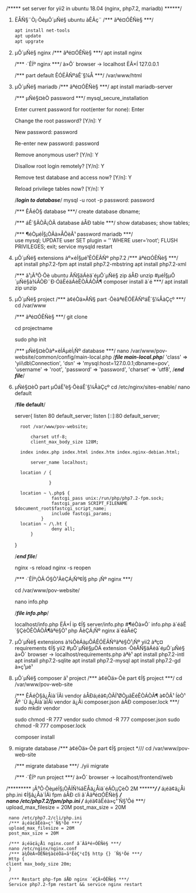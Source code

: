 /***** set server for yii2 in ubuntu 18.04 (nginx, php7.2, mariadb) ******/

1. ËÅÑ§¨Ò¡·ÕèµÔ´µÑé§ ubuntu àÊÃç¨
    /*** ãªé¤ÓÊÑè§ ***/
    ~~~bash
    apt install net-tools
    apt update
    apt upgrate
    ~~~

2. µÔ´µÑé§ nginx
    /*** ãªé¤ÓÊÑè§ ***/
    apt install nginx
    
    /*** ·´ÊÍº nginx ***/
    à»Ô´ browser -> localhost ËÃ×Í 127.0.0.1

    /*** part default ÊÓËÃÑºáÊ´§¼Å ***/
    /var/www/html

    

3. µÔ´µÑé§ mariadb
    /*** ãªé¤ÓÊÑè§ ***/
    apt install mariadb-server


    /*** µÑé§¤èÒ password ***/
    mysql_secure_installation

    Enter current password for root(enter for none): Enter    
    
    Change the root password? [Y/n]: Y
    
    New password: password

    Re-enter new password: password
    
    Remove anonymous user? [Y/n]: Y
    
    Disallow root login remotely? [Y/n]: Y
    
    Remove test database and access now? [Y/n]: Y
 
    Reload privilege tables now? [Y/n]: Y


    /***login to database***/
    mysql -u root -p
    password: password

    /*** ÊÃéÒ§ database ***/
    create database dbname;

    /*** áÊ´§ÃÒÂ¡ÒÃ database áÅÐ table ***/
    show databases;
    show tables;

    /*** ¶éÒµéÍ§¡ÒÃà»ÅÕèÂ¹ password mariadb ***/    
    use mysql;
    UPDATE user SET plugin = ’’ WHERE user=’root’;
    FLUSH PRIVILEGES;
    exit;
    service mysqld restart

4. µÔ´µÑé§ extensions àº×éÍ§µé¹ÊÓËÃÑº php7.2
    /*** ãªé¤ÓÊÑè§ ***/    
    apt install php7.2-fpm
    apt install php7.2-mbstring
    apt install php7.2-xml

    /*** ã¹¡Ã³Õ·Õè ubuntu ÂÑ§äÁèä´éµÔ´µÑé§ zip áÅÐ unzip #µéÍ§µÔ´µÑé§à¾ÃÒÐ¨Ð·ÓãËéäÁèÊÒÃÁÒÃ¶ composer install ä´é ***/
    apt install zip unzip

5. µÔ´µÑé§ project
    /*** à¢éÒä»ÂÑ§ part ·ÕèãªéÊÓËÃÑºáÊ´§¼ÅàÇçº ***/
    cd /var/www
    
    /*** ãªé¤ÓÊÑè§ ***/
    git clone <url>
    
    cd projectname
    
    sudo php init

    /*** µÑé§¤èÒàª×èÍÁµèÍ¡Ñº database ***/
    nano /var/www/pov-website/common/config/main-local.php
    /***file main-local.php***/
   	 'class' => 'yii\db\Connection',
       		 'dsn' => 'mysql:host=127.0.0.1;dbname=pov',
       		 'username' => 'root',
       		 'password' => 'password',
       		 'charset' => 'utf8',
    /***end file***/

6. µÑé§¤èÒ part µÓáË¹è§·ÕèáÊ´§¼ÅàÇçº
    cd /etc/nginx/sites-enable/
    nano default
    
    /****file default****/
   	 
   	 server{
   		 listen 80 default_server;
   	     	listen [::]:80 default_server;

   		 root /var/www/pov-website;

   			 charset utf-8;
   			 client_max_body_size 128M;

   		 index index.php index.html index.htm index.nginx-debian.html;

   			 server_name localhost;

   		 location / {
           	 
           			}

   		 location ~ \.php$ {
           			 fastcgi_pass unix:/run/php/php7.2-fpm.sock;
           			 fastcgi_param SCRIPT_FILENAME $document_root$fastcgi_script_name;
           			 include fastcgi_params;
   		   		 }
   		 location ~ /\.ht {
           			 deny all;
   			 }

   	 }
    
    /*****end file*****/

    nginx -s reload
    nginx -s reopen

    /*** ·´ÊÍº¡ÒÃ·Ó§Ò¹ÃèÇÁ¡Ñº¢Í§ php ¡Ñº nginx ***/
    
    cd /var/www/pov-website/

    nano info.php

    /*****file info.php*****/
   	 <?php
   		 phpinfo();
   		 
    /*****end file*****/


  		 /***run info.php***/
    à»Ô´ browser -> localhost/info.php  ËÃ×Í ip ¢Í§ server/info.php #¶éÒà»Ô´ info.php ä´éáÊ´§ÇèÒÊÒÁÒÃ¶ãªé§Ò¹ php ÃèÇÁ¡Ñº nginx ä´éáÅéÇ

7. µÔ´µÑé§ extensions à¾ÔèÁàµÔÁÊÓËÃÑºãªé§Ò¹¡Ñº yii2
    àªç¤ requirements ¢Í§ yii2 #µÔ´µÑé§µÒÁ extension ·ÕèÂÑ§äÁèä´éµÔ´µÑé§
    à»Ô´ browser -> localhost/requirements.php
    àªè¹    apt install php7.2-intl
   	 apt install php7.2-sqlite
   	 apt install php7.2-mysql
   	 apt install php7.2-gd
    à»ç¹µé¹

8. µÔ´µÑé§ composer ã¹ project
    /*** à¢éÒä»·Õè part ¢Í§ project ***/
    cd /var/www/pov-web-site
    
    /*** ÊÃéÒ§â¿Åìà´ÍÃì vendor áÅÐá¡éä¢¡ÒÃÍ¹Ø­ÒµãËéÊÒÁÒÃ¶ à¢ÕÂ¹ ÍèÒ¹ Åº ´Ù â¿Åìà´àÍÃì vendor ä¿Åì composer.json áÅÐ composer.lock ***/
   	 sudo mkdir vendor
   	 
   	 sudo chmod -R 777 vendor
   	 sudo chmod -R 777 composer.json
   	 sudo chmod -R 777 composer.lock    
   		 
    
    composer install

9. migrate database
    /*** à¢éÒä»·Õè part ¢Í§ project *///
    cd /var/www/pov-web-site

    /*** migrate database ***/
    ./yii migrate

    /*** ·´ÊÍº run project ***/
    à»Ô´ browser -> localhost/frontend/web



/********* ¡Ã³Õ·ÕèµéÍ§¡ÒÃÍÑ¾âËÅä¿Åìä´éÁÒ¡¡ÇèÒ 2M *********/
     /*** á¡éä¢ä¿Åì php.ini ¢Í§â¿Åà´ÍÃì fpm áÅÐ cli â´Âãªé¤ÓÊÑè§ ***/     
     nano /etc/php7.2/fpm/php.ini
     /*** á¡éä¢ãËéà»ç¹´Ñ§¹Õé ***/
     upload_max_filesize = 20M
     post_max_size = 20M  
     
     nano /etc/php7.2/cli/php.ini
     /*** á¡éä¢ãËéà»ç¹´Ñ§¹Õé ***/
     upload_max_filesize = 20M
     post_max_size = 20M  
     
     /*** á¡éä¢ä¿Åì nginx.conf â´Âãªé¤ÓÊÑè§ ***/
     nano /etc/nginx/nginx.conf
     /*** à¾ÔèÁ¤ÓÊÑè§à¢éÒä»ã¹ÊèÇ¹¢Í§ http {} ´Ñ§¹Õé ***/
     Http {
	client max_body_size 20m;
     }

     /*** Restart php-fpm áÅÐ nginx ´éÇÂ¤ÓÊÑè§ ***/
     Service php7.2-fpm restart && service nginx restart


